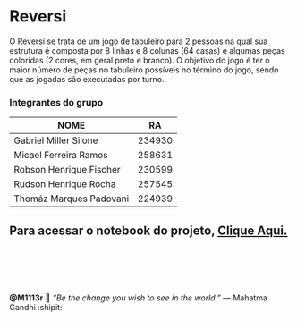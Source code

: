 # Reversi
O Reversi se trata de um jogo de tabuleiro para 2 pessoas na qual sua estrutura é composta por 8 linhas e 8 colunas (64 casas) e algumas peças coloridas (2 cores, em geral preto e branco). O objetivo do jogo é ter o maior número de peças no tabuleiro possíveis no término do jogo, sendo que as jogadas são executadas por turno.

### Integrantes do grupo

| NOME                      |    RA   |
| ------------------------- | ------- |
|  Gabriel Miller Silone    | 234930  |
|  Micael Ferreira Ramos    | 258631  |
|  Robson Henrique Fischer  | 230599  |
|  Rudson Henrique Rocha    | 257545  |
|  Thomáz Marques Padovani  | 224939  |

## Para acessar o notebook do projeto, [Clique Aqui.](https://colab.research.google.com/drive/1tygyeri6kfbOTSnxts1pYt3x3hK8t3_w?usp=sharing.) 

<br/>
<br/>
<br/>
<br/>

**@M1113r** :dart: *“Be the change you wish to see in the world.”* — Mahatma Gandhi :shipit:

